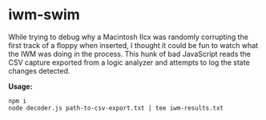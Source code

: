 # iwm-swim

While trying to debug why a Macintosh IIcx was randomly corrupting the first
track of a floppy when inserted, I thought it could be fun to watch what the
IWM was doing in the process. This hunk of bad JavaScript reads the CSV capture
exported from a logic analyzer and attempts to log the state changes detected.

**Usage:**

```
npm i
node decoder.js path-to-csv-export.txt | tee iwm-results.txt
```
